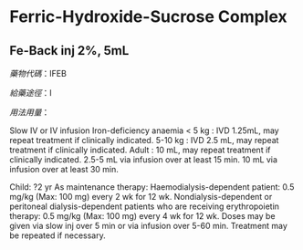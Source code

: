 # Ferric-Hydroxide-Sucrose Complex

## Fe-Back inj 2%, 5mL

*藥物代碼*：IFEB

*給藥途徑*：I

*用法用量*：

Slow IV or IV infusion
Iron-deficiency anaemia 
< 5 kg : IVD 1.25mL, may repeat treatment if clinically indicated.
5-10 kg : IVD 2.5 mL, may repeat treatment if clinically indicated.
Adult : 10 mL, may repeat treatment if clinically indicated.
2.5-5 mL via infusion over at least 15 min.
10 mL  via infusion over at least 30 min.

Child:  ?2 yr As maintenance therapy: Haemodialysis-dependent patient: 0.5 mg/kg (Max: 100 mg) every 2 wk for 12 wk. Nondialysis-dependent or peritoneal dialysis-dependent patients who are receiving erythropoietin therapy: 0.5 mg/kg (Max: 100 mg) every 4 wk for 12 wk. Doses may be given via slow inj over 5 min or via infusion over 5-60 min. Treatment may be repeated if necessary.

